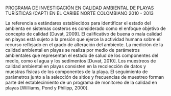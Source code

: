 PROGRAMA DE INVESTIGACIÓN EN CALIDAD AMBIENTAL DE PLAYAS TURÍSTICAS (CAPT) EN EL CARIBE NORTE COLOMBIANO 2010 - 2013

La referencia a estándares establecidos para identificar el estado del ambienta en sistemas costeros es considerado como el enfoque objetivo de concepto de calidad [Duvat, 2009]. El calificativo de buena o mala calidad en playas está sujeto a la presión que ejerce la actividad humana sobre el recurso reflejado en el grado de alteración del ambiente. La medición de la calidad ambiental en playas se realiza por medio de parámetros ambientales que representan el estado de salud de los componentes del medio, como el agua y los sedimentos [Duvat, 2010]. Los muestreos de calidad ambiental en playas consisten en la recolección de datos y muestras físicas de los componentes de la playa. El seguimiento de parámetros junto a la selección de sitios y frecuencias de muestreo forman parte del establecimiento de un programa de monitoreo de la calidad en playas [Williams, Pond y Philipp, 2000].